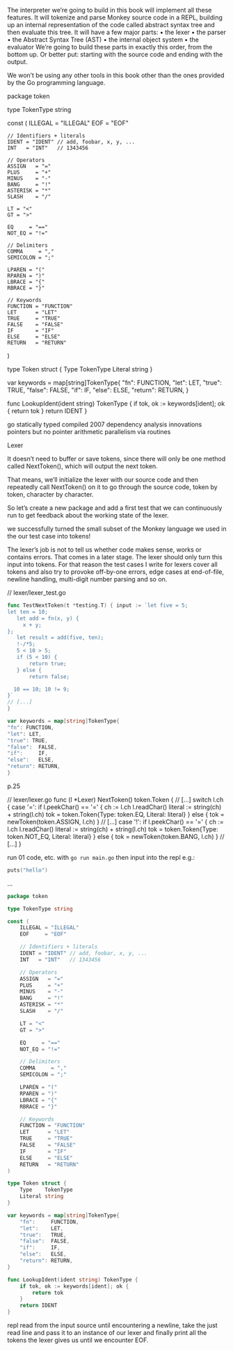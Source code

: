 The interpreter we’re going to build in this book will implement all these features. It will tokenize and parse Monkey source code in a REPL, building up an internal representation of the code called abstract syntax tree and then evaluate this tree. It will have a few major parts:
• the lexer
• the parser
• the Abstract Syntax Tree (AST) • the internal object system
• the evaluator
We’re going to build these parts in exactly this order, from the bottom up. Or better put: starting with the source code and ending with the output.

We won’t be using any other tools in this book other than the ones provided by the Go programming language.

package token

type TokenType string

const (
	ILLEGAL = "ILLEGAL"
	EOF     = "EOF"

	// Identifiers + literals
	IDENT = "IDENT" // add, foobar, x, y, ...
	INT   = "INT"   // 1343456

	// Operators
	ASSIGN   = "="
	PLUS     = "+"
	MINUS    = "-"
	BANG     = "!"
	ASTERISK = "*"
	SLASH    = "/"

	LT = "<"
	GT = ">"

	EQ     = "=="
	NOT_EQ = "!="

	// Delimiters
	COMMA     = ","
	SEMICOLON = ";"

	LPAREN = "("
	RPAREN = ")"
	LBRACE = "{"
	RBRACE = "}"

	// Keywords
	FUNCTION = "FUNCTION"
	LET      = "LET"
	TRUE     = "TRUE"
	FALSE    = "FALSE"
	IF       = "IF"
	ELSE     = "ELSE"
	RETURN   = "RETURN"
)

type Token struct {
	Type    TokenType
	Literal string
}

var keywords = map[string]TokenType{
	"fn":     FUNCTION,
	"let":    LET,
	"true":   TRUE,
	"false":  FALSE,
	"if":     IF,
	"else":   ELSE,
	"return": RETURN,
}

func LookupIdent(ident string) TokenType {
	if tok, ok := keywords[ident]; ok {
		return tok
	}
	return IDENT
}

go
statically typed 
compiled
2007
dependency analysis innovations
pointers but no pointer arithmetic
parallelism via routines 

Lexer

It doesn’t need to buffer or save tokens, since there will only be one method called NextToken(), which will output the next token.

That means, we’ll initialize the lexer with our source code and then repeatedly call NextToken() on it to go through the source code, token by token, character by character.

So let’s create a new package and add a first test that we can continuously run to get feedback about the working state of the lexer.

we successfully turned the small subset of the Monkey language we used in the our test case into tokens!

The lexer’s job is not to tell us whether code makes sense, works or contains errors. That comes in a later stage. The lexer should only turn this input into tokens. For that reason the test cases I write for lexers cover all tokens and also try to provoke off-by-one errors, edge cases at end-of-file, newline handling, multi-digit number parsing and so on.

// lexer/lexer_test.go
```go
func TestNextToken(t *testing.T) { input := `let five = 5;
let ten = 10;
   let add = fn(x, y) {
     x + y;
};
   let result = add(five, ten);
   !-/*5;
   5 < 10 > 5;
   if (5 < 10) {
       return true;
   } else {
       return false;

  10 == 10; 10 != 9;
}`
// [...]
}
```

```go
var keywords = map[string]TokenType{ 
"fn": FUNCTION,
"let": LET,
"true": TRUE,
"false":  FALSE,
"if":     IF,
"else":   ELSE,
"return": RETURN,
}
```

p.25

// lexer/lexer.go
func (l *Lexer) NextToken() token.Token { // [...]
switch l.ch { case '=':
if l.peekChar() == '=' { ch := l.ch
               l.readChar()
               literal := string(ch) + string(l.ch)
               tok = token.Token{Type: token.EQ, Literal: literal}
} else {
tok = newToken(token.ASSIGN, l.ch)
}
// [...]
case '!':
if l.peekChar() == '=' {
               ch := l.ch
               l.readChar()
               literal := string(ch) + string(l.ch)
               tok = token.Token{Type: token.NOT_EQ, Literal: literal}
} else {
tok = newToken(token.BANG, l.ch)
}
// [...]
}

run 01 code, etc. with `go run main.go`
then input into the repl e.g.:
```go
puts("hello")
```


...
```go
package token

type TokenType string

const (
	ILLEGAL = "ILLEGAL"
	EOF     = "EOF"

	// Identifiers + literals
	IDENT = "IDENT" // add, foobar, x, y, ...
	INT   = "INT"   // 1343456

	// Operators
	ASSIGN   = "="
	PLUS     = "+"
	MINUS    = "-"
	BANG     = "!"
	ASTERISK = "*"
	SLASH    = "/"

	LT = "<"
	GT = ">"

	EQ     = "=="
	NOT_EQ = "!="

	// Delimiters
	COMMA     = ","
	SEMICOLON = ";"

	LPAREN = "("
	RPAREN = ")"
	LBRACE = "{"
	RBRACE = "}"

	// Keywords
	FUNCTION = "FUNCTION"
	LET      = "LET"
	TRUE     = "TRUE"
	FALSE    = "FALSE"
	IF       = "IF"
	ELSE     = "ELSE"
	RETURN   = "RETURN"
)

type Token struct {
	Type    TokenType
	Literal string
}

var keywords = map[string]TokenType{
	"fn":     FUNCTION,
	"let":    LET,
	"true":   TRUE,
	"false":  FALSE,
	"if":     IF,
	"else":   ELSE,
	"return": RETURN,
}

func LookupIdent(ident string) TokenType {
	if tok, ok := keywords[ident]; ok {
		return tok
	}
	return IDENT
}

```
repl
read from the input source until encountering a newline, take the just read line and pass it to an instance of our lexer and finally print all the tokens the lexer gives us until we encounter EOF.